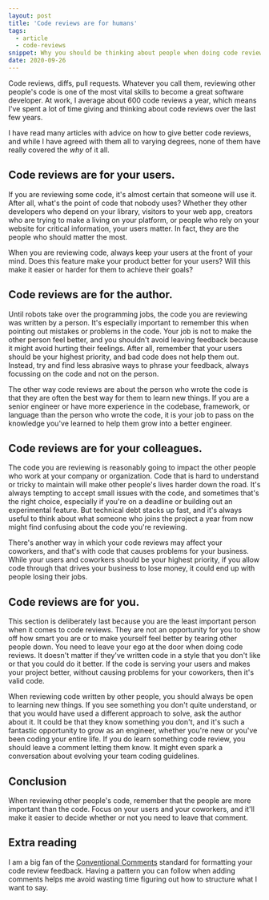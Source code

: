 ```yaml
---
layout: post
title: 'Code reviews are for humans'
tags:
  - article
  - code-reviews
snippet: Why you should be thinking about people when doing code reviews
date: 2020-09-26
---
```


Code reviews, diffs, pull requests. Whatever you call them, reviewing other people&#39;s code is one of the most vital skills to become a great software developer. At work, I average about 600 code reviews a year, which means I&#39;ve spent a lot of time giving and thinking about code reviews over the last few years.

I have read many articles with advice on how to give better code reviews, and while I have agreed with them all to varying degrees, none of them have really covered the _why_ of it all.

## Code reviews are for your users.

If you are reviewing some code, it&#39;s almost certain that someone will use it. After all, what&#39;s the point of code that nobody uses? Whether they other developers who depend on your library, visitors to your web app, creators who are trying to make a living on your platform, or people who rely on your website for critical information, your users matter. In fact, they are the people who should matter the most.

When you are reviewing code, always keep your users at the front of your mind. Does this feature make your product better for your users? Will this make it easier or harder for them to achieve their goals?

## Code reviews are for the author.

Until robots take over the programming jobs, the code you are reviewing was written by a person. It&#39;s especially important to remember this when pointing out mistakes or problems in the code. Your job is not to make the other person feel better, and you shouldn&#39;t avoid leaving feedback because it might avoid hurting their feelings. After all, remember that your users should be your highest priority, and bad code does not help them out. Instead, try and find less abrasive ways to phrase your feedback, always focussing on the code and not on the person.

The other way code reviews are about the person who wrote the code is that they are often the best way for them to learn new things. If you are a senior engineer or have more experience in the codebase, framework, or language than the person who wrote the code, it is your job to pass on the knowledge you&#39;ve learned to help them grow into a better engineer.

## Code reviews are for your colleagues.

The code you are reviewing is reasonably going to impact the other people who work at your company or organization. Code that is hard to understand or tricky to maintain will make other people&#39;s lives harder down the road. It&#39;s always tempting to accept small issues with the code, and sometimes that&#39;s the right choice, especially if you&#39;re on a deadline or building out an experimental feature. But technical debt stacks up fast, and it&#39;s always useful to think about what someone who joins the project a year from now might find confusing about the code you&#39;re reviewing.

There&#39;s another way in which your code reviews may affect your coworkers, and that&#39;s with code that causes problems for your business. While your users and coworkers should be your highest priority, if you allow code through that drives your business to lose money, it could end up with people losing their jobs.

## Code reviews are for you.

This section is deliberately last because you are the least important person when it comes to code reviews. They are not an opportunity for you to show off how smart you are or to make yourself feel better by tearing other people down. You need to leave your ego at the door when doing code reviews. It doesn&#39;t matter if they&#39;ve written code in a style that you don&#39;t like or that you could do it better. If the code is serving your users and makes your project better, without causing problems for your coworkers, then it&#39;s valid code.

When reviewing code written by other people, you should always be open to learning new things. If you see something you don&#39;t quite understand, or that you would have used a different approach to solve, ask the author about it. It could be that they know something you don&#39;t, and it&#39;s such a fantastic opportunity to grow as an engineer, whether you&#39;re new or you&#39;ve been coding your entire life. If you do learn something code review, you should leave a comment letting them know. It might even spark a conversation about evolving your team coding guidelines.

## Conclusion

When reviewing other people&#39;s code, remember that the people are more important than the code. Focus on your users and your coworkers, and it&#39;ll make it easier to decide whether or not you need to leave that comment.

## Extra reading

I am a big fan of the [Conventional Comments](https://conventionalcomments.org/) standard for formatting your code review feedback. Having a pattern you can follow when adding comments helps me avoid wasting time figuring out how to structure what I want to say.
